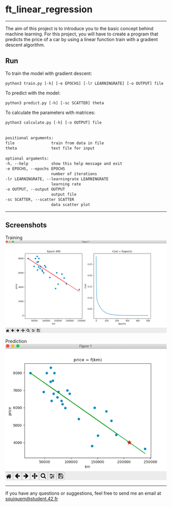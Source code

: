 # ft_linear_regression

____

The aim of this project is to introduce you to the basic concept behind machine learning. For this project, you will have to create a program that predicts the price of a car by using a linear function train with a gradient descent algorithm.

## Run
	
To train the model with gradient descent:

	python3 train.py [-h] [-e EPOCHS] [-lr LEARNINGRATE] [-o OUTPUT] file

To predict with the model:

	python3 predict.py [-h] [-sc SCATTER] theta

To calculate the parameters with matrices:

	python3 calculate.py [-h] [-o OUTPUT] file


	positional arguments:
	file                train from data in file
	theta				text file for input

	optional arguments:
	-h, --help          show this help message and exit
	-e EPOCHS, --epochs EPOCHS
                        number of iterations
	-lr LEARNINGRATE, --learningrate LEARNINGRATE
                        learning rate
	-o OUTPUT, --output OUTPUT
                        output file
	-sc SCATTER, --scatter SCATTER
                        data scatter plot
____

## Screenshots

Training<br/>
![Rendu 1](https://github.com/squiquem/ft_linear_regression/blob/master/screenshots/train.png)

Prediction<br/>
![Rendu 2](https://github.com/squiquem/ft_linear_regression/blob/master/screenshots/predict.png)

____

If you have any questions or suggestions, feel free to send me an email at squiquem@student.42.fr
